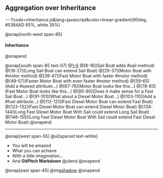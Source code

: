 ## Aggregation over Inheritance

---?code=inheritance.js&lang=javascript&color=linear-gradient(90deg, #5384AD 65%, white 35%)

@snap[north-west span-85]
#### Inheritance
@snapend

@snap[south span-85 text-07]
@[1-6](Boat)
@[8-16](Sail Boat adds #sail method)
@[18-27](Long Sail Boat can extend Sail Boat)
@[29-37](Motor Boat with #motor method)
@[39-47](Fast Motor Boat with faster #motor method)
@[49-57](Faster Motor Boat with even faster #motor method)
@[59-65](Add a #speed attribute...)
@[67-76](Motor Boat looks like this...)
@[78-83](Fast Motor Boat looks like this...)
@[85-90](Does it make sense for a Fast Sail Boat...)
@[91-101](What about a Diesel Motor Boat...)
@[103-110](Add a #fuel attribute...)
@[112-121](Fast Diesel Motor Boat can extend Fast Boat)
@[123-132](Fast Diesel Motor Boat can extend Diesel Motor Boat)
@[134-144](Long Fast Diesel Motor Boat With Sail could extend Long Sail Boat)
@[146-155](Long Fast Diesel Motor Boat With Sail could extend Fast Diesel Motor Boat)
@snapend


---


@snap[west span-55]
@ul[spaced text-white]
- You will be amazed
- What you can achieve
- *With a little imagination...*
- And **GitPitch Markdown**
@ulend
@snapend

@snap[east span-45]
@img[shadow](assets/img/conference.png)
@snapend
